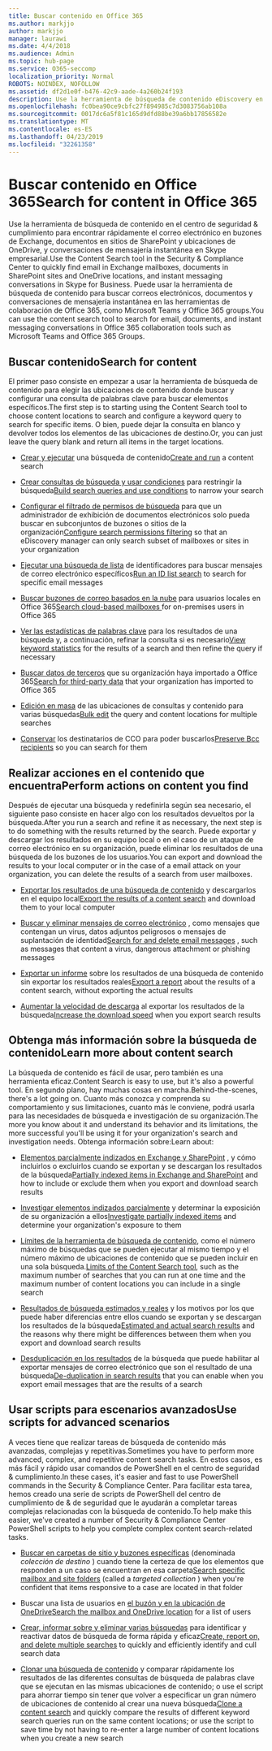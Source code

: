 ```yaml
---
title: Buscar contenido en Office 365
ms.author: markjjo
author: markjjo
manager: laurawi
ms.date: 4/4/2018
ms.audience: Admin
ms.topic: hub-page
ms.service: O365-seccomp
localization_priority: Normal
ROBOTS: NOINDEX, NOFOLLOW
ms.assetid: df2d1e0f-b476-42c9-aade-4a260b24f193
description: Use la herramienta de búsqueda de contenido eDiscovery en el centro de seguridad & cumplimiento para encontrar rápidamente el correo electrónico en buzones de Exchange, documentos en sitios de SharePoint y ubicaciones de OneDrive, y conversaciones de mensajería instantánea en Skype empresarial.
ms.openlocfilehash: fc0bea90ce9cbfc27f894985c7d3083756ab108a
ms.sourcegitcommit: 0017dc6a5f81c165d9dfd88be39a6bb17856582e
ms.translationtype: MT
ms.contentlocale: es-ES
ms.lasthandoff: 04/23/2019
ms.locfileid: "32261358"
---
```

# <a name="search-for-content-in-office-365"></a><span data-ttu-id="aed2b-103">Buscar contenido en Office 365</span><span class="sxs-lookup"><span data-stu-id="aed2b-103">Search for content in Office 365</span></span>

<span data-ttu-id="aed2b-104">Use la herramienta de búsqueda de contenido en el centro de seguridad & cumplimiento para encontrar rápidamente el correo electrónico en buzones de Exchange, documentos en sitios de SharePoint y ubicaciones de OneDrive, y conversaciones de mensajería instantánea en Skype empresarial.</span><span class="sxs-lookup"><span data-stu-id="aed2b-104">Use the Content Search tool in the Security & Compliance Center to quickly find email in Exchange mailboxes, documents in SharePoint sites and OneDrive locations, and instant messaging conversations in Skype for Business.</span></span> <span data-ttu-id="aed2b-105">Puede usar la herramienta de búsqueda de contenido para buscar correos electrónicos, documentos y conversaciones de mensajería instantánea en las herramientas de colaboración de Office 365, como Microsoft Teams y Office 365 groups.</span><span class="sxs-lookup"><span data-stu-id="aed2b-105">You can use the content search tool to search for email, documents, and instant messaging conversations in Office 365 collaboration tools such as Microsoft Teams and Office 365 Groups.</span></span>
  
## <a name="search-for-content"></a><span data-ttu-id="aed2b-106">Buscar contenido</span><span class="sxs-lookup"><span data-stu-id="aed2b-106">Search for content</span></span>

<span data-ttu-id="aed2b-107">El primer paso consiste en empezar a usar la herramienta de búsqueda de contenido para elegir las ubicaciones de contenido donde buscar y configurar una consulta de palabras clave para buscar elementos específicos.</span><span class="sxs-lookup"><span data-stu-id="aed2b-107">The first step is to starting using the Content Search tool to choose content locations to search and configure a keyword query to search for specific items.</span></span> <span data-ttu-id="aed2b-108">O bien, puede dejar la consulta en blanco y devolver todos los elementos de las ubicaciones de destino.</span><span class="sxs-lookup"><span data-stu-id="aed2b-108">Or, you can just leave the query blank and return all items in the target locations.</span></span>
  
- <span data-ttu-id="aed2b-109">[Crear y ejecutar](content-search.md) una búsqueda de contenido</span><span class="sxs-lookup"><span data-stu-id="aed2b-109">[Create and run](content-search.md) a content search</span></span> 
    
- <span data-ttu-id="aed2b-110">[Crear consultas de búsqueda y usar condiciones](keyword-queries-and-search-conditions.md) para restringir la búsqueda</span><span class="sxs-lookup"><span data-stu-id="aed2b-110">[Build search queries and use conditions](keyword-queries-and-search-conditions.md) to narrow your search</span></span> 
    
- <span data-ttu-id="aed2b-111">[Configurar el filtrado de permisos de búsqueda](permissions-filtering-for-content-search.md) para que un administrador de exhibición de documentos electrónicos solo pueda buscar en subconjuntos de buzones o sitios de la organización</span><span class="sxs-lookup"><span data-stu-id="aed2b-111">[Configure search permissions filtering](permissions-filtering-for-content-search.md) so that an eDiscovery manager can only search subset of mailboxes or sites in your organization</span></span> 
    
- <span data-ttu-id="aed2b-112">[Ejecutar una búsqueda de lista](csv-file-for-an-id-list-content-search.md) de identificadores para buscar mensajes de correo electrónico específicos</span><span class="sxs-lookup"><span data-stu-id="aed2b-112">[Run an ID list search](csv-file-for-an-id-list-content-search.md) to search for specific email messages</span></span> 
    
- <span data-ttu-id="aed2b-113">[Buscar buzones de correo basados en la nube](search-cloud-based-mailboxes-for-on-premises-users.md) para usuarios locales en Office 365</span><span class="sxs-lookup"><span data-stu-id="aed2b-113">[Search cloud-based mailboxes ](search-cloud-based-mailboxes-for-on-premises-users.md) for on-premises users in Office 365</span></span>

- <span data-ttu-id="aed2b-114">[Ver las estadísticas de palabras clave](view-keyword-statistics-for-content-search.md) para los resultados de una búsqueda y, a continuación, refinar la consulta si es necesario</span><span class="sxs-lookup"><span data-stu-id="aed2b-114">[View keyword statistics](view-keyword-statistics-for-content-search.md) for the results of a search and then refine the query if necessary</span></span> 
    
- <span data-ttu-id="aed2b-115">[Buscar datos de terceros](use-content-search-to-search-third-party-data-that-was-imported.md) que su organización haya importado a Office 365</span><span class="sxs-lookup"><span data-stu-id="aed2b-115">[Search for third-party data](use-content-search-to-search-third-party-data-that-was-imported.md) that your organization has imported to Office 365</span></span> 
    
- <span data-ttu-id="aed2b-116">[Edición en masa](bulk-edit-content-searches.md) de las ubicaciones de consultas y contenido para varias búsquedas</span><span class="sxs-lookup"><span data-stu-id="aed2b-116">[Bulk edit](bulk-edit-content-searches.md) the query and content locations for multiple searches</span></span> 
    
- <span data-ttu-id="aed2b-117">[Conservar](https://docs.microsoft.com/exchange/policy-and-compliance/holds/preserve-bcc-recipients-and-group-members) los destinatarios de CCO para poder buscarlos</span><span class="sxs-lookup"><span data-stu-id="aed2b-117">[Preserve Bcc recipients](https://docs.microsoft.com/exchange/policy-and-compliance/holds/preserve-bcc-recipients-and-group-members) so you can search for them</span></span> 

## <a name="perform-actions-on-content-you-find"></a><span data-ttu-id="aed2b-118">Realizar acciones en el contenido que encuentra</span><span class="sxs-lookup"><span data-stu-id="aed2b-118">Perform actions on content you find</span></span>

<span data-ttu-id="aed2b-119">Después de ejecutar una búsqueda y redefinirla según sea necesario, el siguiente paso consiste en hacer algo con los resultados devueltos por la búsqueda.</span><span class="sxs-lookup"><span data-stu-id="aed2b-119">After you run a search and refine it as necessary, the next step is to do something with the results returned by the search.</span></span> <span data-ttu-id="aed2b-120">Puede exportar y descargar los resultados en su equipo local o en el caso de un ataque de correo electrónico en su organización, puede eliminar los resultados de una búsqueda de los buzones de los usuarios.</span><span class="sxs-lookup"><span data-stu-id="aed2b-120">You can export and download the results to your local computer or in the case of a email attack on your organization, you can delete the results of a search from user mailboxes.</span></span>
  
- <span data-ttu-id="aed2b-121">[Exportar los resultados de una búsqueda de contenido](export-search-results.md) y descargarlos en el equipo local</span><span class="sxs-lookup"><span data-stu-id="aed2b-121">[Export the results of a content search](export-search-results.md) and download them to your local computer</span></span> 
    
- <span data-ttu-id="aed2b-122">[Buscar y eliminar mensajes de correo electrónico](search-for-and-delete-messages-in-your-organization.md) , como mensajes que contengan un virus, datos adjuntos peligrosos o mensajes de suplantación de identidad</span><span class="sxs-lookup"><span data-stu-id="aed2b-122">[Search for and delete email messages](search-for-and-delete-messages-in-your-organization.md) , such as messages that content a virus, dangerous attachment or phishing messages</span></span> 
    
- <span data-ttu-id="aed2b-123">[Exportar un informe](export-a-content-search-report.md) sobre los resultados de una búsqueda de contenido sin exportar los resultados reales</span><span class="sxs-lookup"><span data-stu-id="aed2b-123">[Export a report](export-a-content-search-report.md) about the results of a content search, without exporting the actual results</span></span> 
    
- <span data-ttu-id="aed2b-124">[Aumentar la velocidad de descarga](increase-download-speeds-when-exporting-ediscovery-results.md) al exportar los resultados de la búsqueda</span><span class="sxs-lookup"><span data-stu-id="aed2b-124">[Increase the download speed](increase-download-speeds-when-exporting-ediscovery-results.md) when you export search results</span></span> 
    
## <a name="learn-more-about-content-search"></a><span data-ttu-id="aed2b-125">Obtenga más información sobre la búsqueda de contenido</span><span class="sxs-lookup"><span data-stu-id="aed2b-125">Learn more about content search</span></span>

<span data-ttu-id="aed2b-126">La búsqueda de contenido es fácil de usar, pero también es una herramienta eficaz.</span><span class="sxs-lookup"><span data-stu-id="aed2b-126">Content Search is easy to use, but it's also a powerful tool.</span></span> <span data-ttu-id="aed2b-127">En segundo plano, hay muchas cosas en marcha.</span><span class="sxs-lookup"><span data-stu-id="aed2b-127">Behind-the-scenes, there's a lot going on.</span></span> <span data-ttu-id="aed2b-128">Cuanto más conozca y comprenda su comportamiento y sus limitaciones, cuanto más le conviene, podrá usarla para las necesidades de búsqueda e investigación de su organización.</span><span class="sxs-lookup"><span data-stu-id="aed2b-128">The more you know about it and understand its behavior and its limitations, the more successful you'll be using it for your organization's search and investigation needs.</span></span> <span data-ttu-id="aed2b-129">Obtenga información sobre:</span><span class="sxs-lookup"><span data-stu-id="aed2b-129">Learn about:</span></span>
  
- <span data-ttu-id="aed2b-130">[Elementos parcialmente indizados en Exchange y SharePoint](partially-indexed-items-in-content-search.md) , y cómo incluirlos o excluirlos cuando se exportan y se descargan los resultados de la búsqueda</span><span class="sxs-lookup"><span data-stu-id="aed2b-130">[Partially indexed items in Exchange and SharePoint](partially-indexed-items-in-content-search.md) and how to include or exclude them when you export and download search results</span></span> 
    
- <span data-ttu-id="aed2b-131">[Investigar elementos indizados parcialmente](investigating-partially-indexed-items-in-ediscovery.md) y determinar la exposición de su organización a ellos</span><span class="sxs-lookup"><span data-stu-id="aed2b-131">[Investigate partially indexed items](investigating-partially-indexed-items-in-ediscovery.md) and determine your organization's exposure to them</span></span> 
    
- <span data-ttu-id="aed2b-132">[Límites de la herramienta de búsqueda de contenido](limits-for-content-search.md), como el número máximo de búsquedas que se pueden ejecutar al mismo tiempo y el número máximo de ubicaciones de contenido que se pueden incluir en una sola búsqueda.</span><span class="sxs-lookup"><span data-stu-id="aed2b-132">[Limits of the Content Search tool](limits-for-content-search.md), such as the maximum number of searches that you can run at one time and the maximum number of content locations you can include in a single search</span></span> 
    
- <span data-ttu-id="aed2b-133">[Resultados de búsqueda estimados y reales](differences-between-estimated-and-actual-ediscovery-search-results.md) y los motivos por los que puede haber diferencias entre ellos cuando se exportan y se descargan los resultados de la búsqueda</span><span class="sxs-lookup"><span data-stu-id="aed2b-133">[Estimated and actual search results](differences-between-estimated-and-actual-ediscovery-search-results.md) and the reasons why there might be differences between them when you export and download search results</span></span> 
    
- <span data-ttu-id="aed2b-134">[Desduplicación en los resultados](de-duplication-in-ediscovery-search-results.md) de la búsqueda que puede habilitar al exportar mensajes de correo electrónico que son el resultado de una búsqueda</span><span class="sxs-lookup"><span data-stu-id="aed2b-134">[De-duplication in search results](de-duplication-in-ediscovery-search-results.md) that you can enable when you export email messages that are the results of a search</span></span> 
    
## <a name="use-scripts-for-advanced-scenarios"></a><span data-ttu-id="aed2b-135">Usar scripts para escenarios avanzados</span><span class="sxs-lookup"><span data-stu-id="aed2b-135">Use scripts for advanced scenarios</span></span>

<span data-ttu-id="aed2b-136">A veces tiene que realizar tareas de búsqueda de contenido más avanzadas, complejas y repetitivas.</span><span class="sxs-lookup"><span data-stu-id="aed2b-136">Sometimes you have to perform more advanced, complex, and repetitive content search tasks.</span></span> <span data-ttu-id="aed2b-137">En estos casos, es más fácil y rápido usar comandos de PowerShell en el centro de seguridad & cumplimiento.</span><span class="sxs-lookup"><span data-stu-id="aed2b-137">In these cases, it's easier and fast to use PowerShell commands in the Security & Compliance Center.</span></span> <span data-ttu-id="aed2b-138">Para facilitar esta tarea, hemos creado una serie de scripts de PowerShell del centro de cumplimiento de & de seguridad que le ayudarán a completar tareas complejas relacionadas con la búsqueda de contenido.</span><span class="sxs-lookup"><span data-stu-id="aed2b-138">To help make this easier, we've created a number of Security & Compliance Center PowerShell scripts to help you complete complex content search-related tasks.</span></span>
  
- <span data-ttu-id="aed2b-139">[Buscar en carpetas de sitio y buzones específicas](use-content-search-for-targeted-collections.md) (denominada *colección de destino* ) cuando tiene la certeza de que los elementos que responden a un caso se encuentran en esa carpeta</span><span class="sxs-lookup"><span data-stu-id="aed2b-139">[Search specific mailbox and site folders](use-content-search-for-targeted-collections.md) (called a  *targeted collection*  ) when you're confident that items responsive to a case are located in that folder</span></span> 
    
- <span data-ttu-id="aed2b-140">Buscar una lista de usuarios en [el buzón y en la ubicación de OneDrive](search-the-mailbox-and-onedrive-for-business-for-a-list-of-users.md)</span><span class="sxs-lookup"><span data-stu-id="aed2b-140">[Search the mailbox and OneDrive location](search-the-mailbox-and-onedrive-for-business-for-a-list-of-users.md) for a list of users</span></span> 
    
- <span data-ttu-id="aed2b-141">[Crear, informar sobre y eliminar varias búsquedas](create-report-on-and-delete-multiple-content-searches.md) para identificar y reactivar datos de búsqueda de forma rápida y eficaz</span><span class="sxs-lookup"><span data-stu-id="aed2b-141">[Create, report on, and delete multiple searches](create-report-on-and-delete-multiple-content-searches.md) to quickly and efficiently identify and cull search data</span></span> 
    
- <span data-ttu-id="aed2b-142">[Clonar una búsqueda de contenido](clone-a-content-search.md) y comparar rápidamente los resultados de las diferentes consultas de búsqueda de palabras clave que se ejecutan en las mismas ubicaciones de contenido; o use el script para ahorrar tiempo sin tener que volver a especificar un gran número de ubicaciones de contenido al crear una nueva búsqueda</span><span class="sxs-lookup"><span data-stu-id="aed2b-142">[Clone a content search](clone-a-content-search.md) and quickly compare the results of different keyword search queries run on the same content locations; or use the script to save time by not having to re-enter a large number of content locations when you create a new search</span></span> 
    

